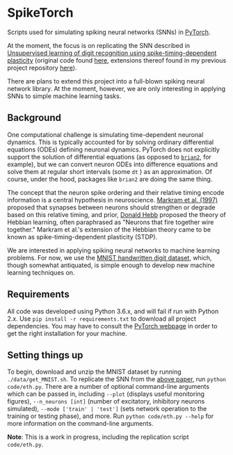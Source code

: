 # SpikeTorch

Scripts used for simulating spiking neural networks (SNNs) in [PyTorch](http://pytorch.org/).

At the moment, the focus is on replicating the SNN described in [Unsupervised learning of digit recognition using spike-timing-dependent plasticity](https://www.frontiersin.org/articles/10.3389/fncom.2015.00099/full#) (original code found [here](https://github.com/peter-u-diehl/stdp-mnist), extensions thereof found in my previous project repository [here](https://github.com/djsaunde/stdp-mnist)).

There are plans to extend this project into a full-blown spiking neural network library. At the moment, however, we are only interesting in applying SNNs to simple machine learning tasks.

## Background

One computational challenge is simulating time-dependent neuronal dynamics. This is typically accounted for by solving ordinary differential equations (ODEs) defining neuronal dynamics. PyTorch does not explicitly support the solution of differential equations (as opposed to [`brian2`](https://github.com/brian-team/brian2), for example), but we can convert neuron ODEs into difference equations and solve them at regular short intervals (some `dt` ) as an approximation. Of course, under the hood, packages like `brian2` are doing the same thing.

The concept that the neuron spike ordering and their relative timing encode information is a central hypothesis in neuroscience. [Markram et al. (1997)](http://www.caam.rice.edu/~caam415/lec_gab/g4/markram_etal98.pdf) proposed that synapses between neurons should strengthen or degrade based on this relative timing, and prior, [Donald Hebb](https://en.wikipedia.org/wiki/Donald_O._Hebb) proposed the theory of Hebbian learning, often paraphrased as "Neurons that fire together wire together." Markram et al.'s extension of the Hebbian theory came to be known as spike-timing-dependent plasticity (STDP). 

We are interested in applying spiking neural networks to machine learning problems. For now, we use the [MNIST handwritten digit dataset](http://yann.lecun.com/exdb/mnist/), which, though somewhat antiquated, is simple enough to develop new machine learning techniques on.

## Requirements

All code was developed using Python 3.6.x, and will fail if run with Python 2.x. Use `pip install -r requirements.txt` to download all project dependencies. You may have to consult the [PyTorch webpage](http://pytorch.org/) in order to get the right installation for your machine. 

## Setting things up

To begin, download and unzip the MNIST dataset by running `./data/get_MNIST.sh`. To replicate the SNN from the [above paper](https://www.frontiersin.org/articles/10.3389/fncom.2015.00099/full#), run `python code/eth.py`. There are a number of optional command-line arguments which can be passed in, including `--plot` (displays useful monitoring figures), `--n_neurons [int]` (number of excitatory, inhibitory neurons simulated), `--mode ['train' | 'test']` (sets network operation to the training or testing phase), and more. Run `python code/eth.py --help` for more information on the command-line arguments.

__Note__: This is a work in progress, including the replication script `code/eth.py`.
